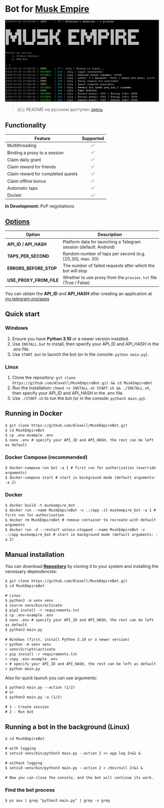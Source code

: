# Bot for [Musk Empire](https://alexell.ru/cc/musk)

![img1](.github/images/demo.png)

> 🇷🇺 README на русском доступен [здесь](README-RU.md)

## Functionality
| Feature                                                        | Supported  |
|----------------------------------------------------------------|:----------:|
| Multithreading                                                 |     ✅     |
| Binding a proxy to a session                                   |     ✅     |
| Claim daily grant                                              |     ✅     |
| Claim reward for friends                                       |     ✅     |
| Claim reward for completed quests                              |     ✅     |
| Claim offline bonus                                            |     ✅     |
| Automatic taps                                                 |     ✅     |
| Docker                                                         |     ✅     |

**In Development:** PvP negotiations

## [Options](https://github.com/Alexell/MuskEmpireBot/blob/main/.env-example)
| Option                  | Description                                                                |
|-------------------------|----------------------------------------------------------------------------|
| **API_ID / API_HASH**   | Platform data for launching a Telegram session (default: Android)          |
| **TAPS_PER_SECOND**     | Random number of taps per second (e.g. [20,30], max. 30)                   |
| **ERRORS_BEFORE_STOP**  | The number of failed requests after which the bot will stop                |
| **USE_PROXY_FROM_FILE** | Whether to use proxy from the `proxies.txt` file (True / False)            |

You can obtain the **API_ID** and **API_HASH** after creating an application at [my.telegram.org/apps](https://my.telegram.org/apps)

## Quick start
### Windows
1. Ensure you have **Python 3.10** or a newer version installed.
2. Use `INSTALL.bat` to install, then specify your API_ID and API_HASH in the .env file.
3. Use `START.bat` to launch the bot (or in the console: `python main.py`).

### Linux
1. Clone the repository: `git clone https://github.com/Alexell/MuskEmpireBot.git && cd MuskEmpireBot`
2. Run the installation: `chmod +x INSTALL.sh START.sh && ./INSTALL.sh`, then specify your API_ID and API_HASH in the .env file.
3. Use `./START.sh` to run the bot (or in the console: `python3 main.py`).

## Running in Docker
```
$ git clone https://github.com/Alexell/MuskEmpireBot.git
$ cd MuskEmpireBot
$ cp .env-example .env
$ nano .env # specify your API_ID and API_HASH, the rest can be left as default
```
### Docker Compose (recommended)
```
$ docker-compose run bot -a 1 # first run for authorization (override arguments)
$ docker-compose start # start in background mode (default arguments: -a 2)
```
### Docker
```
$ docker build -t muskempire_bot .
$ docker run --name MuskEmpireBot -v .:/app -it muskempire_bot -a 1 # first run for authorization
$ docker rm MuskEmpireBot # remove container to recreate with default arguments
$ docker run -d --restart unless-stopped --name MuskEmpireBot -v .:/app muskempire_bot # start in background mode (default arguments: -a 2)
```

## Manual installation
You can download [**Repository**](https://github.com/Alexell/MuskEmpireBot) by cloning it to your system and installing the necessary dependencies:
```
$ git clone https://github.com/Alexell/MuskEmpireBot.git
$ cd MuskEmpireBot

# Linux
$ python3 -m venv venv
$ source venv/bin/activate
$ pip3 install -r requirements.txt
$ cp .env-example .env
$ nano .env # specify your API_ID and API_HASH, the rest can be left as default
$ python3 main.py

# Windows (first, install Python 3.10 or a newer version)
> python -m venv venv
> venv\Scripts\activate
> pip install -r requirements.txt
> copy .env-example .env
> # specify your API_ID and API_HASH, the rest can be left as default
> python main.py
```

Also for quick launch you can use arguments:
```
$ python3 main.py --action (1/2)
# or
$ python3 main.py -a (1/2)

# 1 - Create session
# 2 - Run bot
```

## Running a bot in the background (Linux)
```
$ cd MuskEmpireBot

# with logging
$ setsid venv/bin/python3 main.py --action 2 >> app.log 2>&1 &

# without logging
$ setsid venv/bin/python3 main.py --action 2 > /dev/null 2>&1 &

# Now you can close the console, and the bot will continue its work.
```

### Find the bot process
```
$ ps aux | grep "python3 main.py" | grep -v grep
```